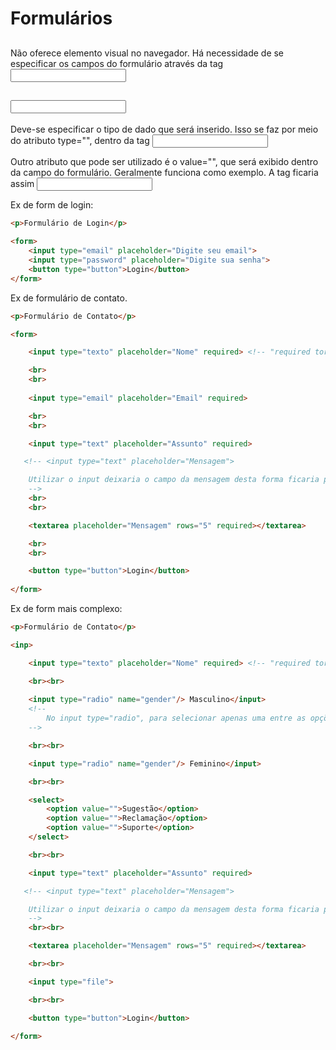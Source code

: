 # Formulários

## <form>

Não oferece elemento visual no navegador. Há necessidade de se especificar os campos do formulário através da tag <input>

## <input>

Deve-se especificar o tipo de dado que será inserido. Isso se faz por meio do atributo type="", dentro da tag <input type="">

Outro atributo que pode ser utilizado é o value="", que será exibido dentro da campo do formulário. Geralmente funciona como exemplo.
A tag ficaria assim
<input type="" value="">

Ex de form de login:

```html
<p>Formulário de Login</p>

<form>
    <input type="email" placeholder="Digite seu email">
    <input type="password" placeholder="Digite sua senha">
    <button type="button">Login</button>
</form>
```
Ex de formulário de contato.

```html
<p>Formulário de Contato</p>

<form>

    <input type="texto" placeholder="Nome" required> <!-- "required torna o preenchimento do campo obrigatório."-->

    <br>
    <br>
    
    <input type="email" placeholder="Email" required>

    <br>
    <br>

    <input type="text" placeholder="Assunto" required>

   <!-- <input type="text" placeholder="Mensagem">

    Utilizar o input deixaria o campo da mensagem desta forma ficaria pequeno para o usuário escrever um texto livre. O melhor é o textarea.
    -->
    <br>
    <br>

    <textarea placeholder="Mensagem" rows="5" required></textarea>

    <br>
    <br>

    <button type="button">Login</button>
    
</form>
```
Ex de form mais complexo:

```html
<p>Formulário de Contato</p>

<inp>

    <input type="texto" placeholder="Nome" required> <!-- "required torna o preenchimento do campo obrigatório."-->

    <br><br>
    
    <input type="radio" name="gender"/> Masculino</input> 
    <!--
        No input type="radio", para selecionar apenas uma entre as opções, deve-se recorrer ao atributo name="". "names="" iguais indica que apenas um poderá se selecionado.
    -->

    <br><br>

    <input type="radio" name="gender"/> Feminino</input>

    <br><br>

    <select>
        <option value="">Sugestão</option>
        <option value="">Reclamação</option>
        <option value="">Suporte</option>
    </select>

    <br><br>

    <input type="text" placeholder="Assunto" required>

   <!-- <input type="text" placeholder="Mensagem">

    Utilizar o input deixaria o campo da mensagem desta forma ficaria pequeno para o usuário escrever um texto livre. O melhor é o textarea.
    -->
    <br><br>

    <textarea placeholder="Mensagem" rows="5" required></textarea>

    <br><br>

    <input type="file">

    <br><br>

    <button type="button">Login</button>
    
</form>
```

